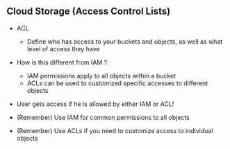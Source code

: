 ## Cloud Storage (Access Control Lists)

*   ACL 
    *  Define who has access to your buckets and objects, as well as what level of access they have

*   How is this different from IAM ?
    *   IAM permissions apply to all objects within a bucket
    *   ACLs can be used to customized specific accesses to different objects

*   User gets access if he is allowed by either IAM or ACL!
*   (Remember) Use IAM for common permissions to all objects
*   (Remember) Use ACLs if you need to customize access to individual objects
